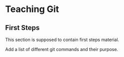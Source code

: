 # Teaching Git

## First Steps

This section is supposed to contain first steps material.

Add a list of different git commands and their purpose.
